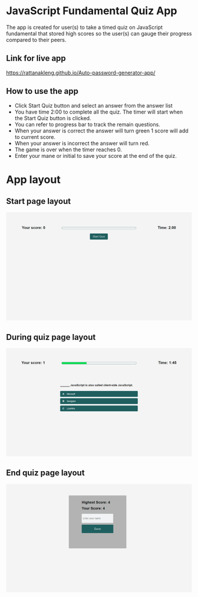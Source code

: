 # JavaScript Fundamental Quiz App

The app is created for user(s) to take a timed quiz on JavaScript fundamental that stored high scores so the user(s) can gauge their progress compared to their peers.


## Link for live app
https://rattanakleng.github.io/Auto-password-generator-app/ 


## How to use the app
-	Click Start Quiz button and select an answer from the answer list
-	You have time 2:00 to complete all the quiz. The timer will start when the Start Quiz button is clicked.
-   You can refer to progress bar to track the remain questions.
-	When your answer is correct the answer will turn green 1 score will add to current score.
-   When your answer is incorrect the answer will turn red. 
-	The game is over when the timer reaches 0.
-	Enter your mane or initial to save your score at the end of the quiz.



# App layout 

## Start page layout
![Start page layout image](./Assets/ReadmeImg/start_page.png)

## During quiz page layout
![Start page layout image](./Assets/ReadmeImg/during_quiz.png)

## End quiz page layout
![Start page layout image](./Assets/ReadmeImg/end_page.png)




